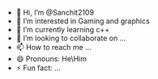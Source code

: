 - 👋 Hi, I’m @Sanchit2109
- 👀 I’m interested in Gaming and graphics
- 🌱 I’m currently learning c++
- 💞️ I’m looking to collaborate on ...
- 📫 How to reach me ...
- 😄 Pronouns: He\Him
- ⚡ Fun fact: ...

<!---
Sanchit2109/Sanchit2109 is a ✨ special ✨ repository because its `README.md` (this file) appears on your GitHub profile.
You can click the Preview link to take a look at your changes.
--->
